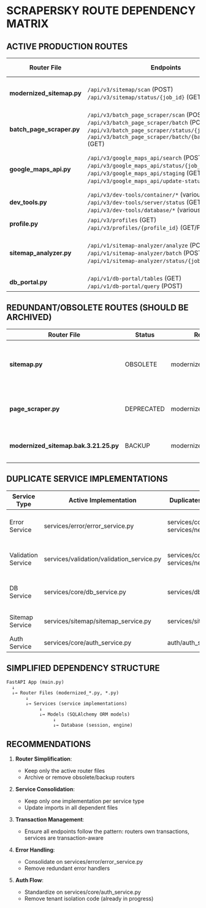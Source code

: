 # SCRAPERSKY ROUTE DEPENDENCY MATRIX

## ACTIVE PRODUCTION ROUTES

| Router File | Endpoints | Direct Service Dependencies | Model Dependencies |
|-------------|-----------|---------------------------|-------------------|
| **modernized_sitemap.py** | `/api/v3/sitemap/scan` (POST)<br>`/api/v3/sitemap/status/{job_id}` (GET) | sitemap_processing_service<br>auth_service<br>batch_processor_service | domain.py<br>sitemap.py<br>job.py<br>api_models.py |
| **batch_page_scraper.py** | `/api/v3/batch_page_scraper/scan` (POST)<br>`/api/v3/batch_page_scraper/batch` (POST)<br>`/api/v3/batch_page_scraper/status/{job_id}` (GET)<br>`/api/v3/batch_page_scraper/batch/{batch_id}/status` (GET) | batch_processor_service<br>auth_service<br>user_context_service<br>page_processor | batch_job.py<br>job.py<br>user.py |
| **google_maps_api.py** | `/api/v3/google_maps_api/search` (POST)<br>`/api/v3/google_maps_api/status/{job_id}` (GET)<br>`/api/v3/google_maps_api/staging` (GET)<br>`/api/v3/google_maps_api/update-status` (POST) | places_service<br>places_search_service<br>auth_service<br>job_service<br>error_service | place.py<br>place_search.py<br>user.py |
| **dev_tools.py** | `/api/v3/dev-tools/container/*` (various)<br>`/api/v3/dev-tools/server/status` (GET)<br>`/api/v3/dev-tools/database/*` (various) | user_context_service<br>db_service | N/A |
| **profile.py** | `/api/v3/profiles` (GET)<br>`/api/v3/profiles/{profile_id}` (GET/PUT) | profile_service<br>tenant_isolation | profile.py |
| **sitemap_analyzer.py** | `/api/v1/sitemap-analyzer/analyze` (POST)<br>`/api/v1/sitemap-analyzer/batch` (POST)<br>`/api/v1/sitemap-analyzer/status/{job_id}` (GET) | sitemap_analyzer<br>db_service<br>error_service<br>storage_service<br>user_context_service | domain.py<br>sitemap.py |
| **db_portal.py** | `/api/v1/db-portal/tables` (GET)<br>`/api/v1/db-portal/query` (POST) | db_inspector | N/A |

## REDUNDANT/OBSOLETE ROUTES (SHOULD BE ARCHIVED)

| Router File | Status | Replacement | Notes |
|-------------|--------|-------------|-------|
| **sitemap.py** | OBSOLETE | modernized_sitemap.py | Only contains a deprecated health check endpoint |
| **page_scraper.py** | DEPRECATED | modernized_page_scraper.py | All endpoints redirect to modernized version |
| **modernized_sitemap.bak.3.21.25.py** | BACKUP | modernized_sitemap.py | Backup file with dated extension (.bak) |

## DUPLICATE SERVICE IMPLEMENTATIONS

| Service Type | Active Implementation | Duplicates (Should be Removed) | Notes |
|--------------|------------------------|--------------------------------|-------|
| Error Service | services/error/error_service.py | services/core/error_service.py<br>services/new/error_service.py | Most comprehensive with psycopg2 error handling |
| Validation Service | services/validation/validation_service.py | services/core/validation_service.py<br>services/new/validation_service.py | Used in page_scraper processing service |
| DB Service | services/core/db_service.py | services/db_service.py | Used in sitemap_handler and sitemap_analyzer |
| Sitemap Service | services/sitemap/sitemap_service.py | services/sitemap_service.py | ORM-based vs. simpler implementation |
| Auth Service | services/core/auth_service.py | auth/auth_service.py | Used in multiple router files |

## SIMPLIFIED DEPENDENCY STRUCTURE

```
FastAPI App (main.py)
  ↓
  ↓→ Router Files (modernized_*.py, *.py)
       ↓
       ↓→ Services (service implementations)
            ↓
            ↓→ Models (SQLAlchemy ORM models)
                 ↓
                 ↓→ Database (session, engine)
```

## RECOMMENDATIONS

1. **Router Simplification**:
   - Keep only the active router files
   - Archive or remove obsolete/backup routers

2. **Service Consolidation**:
   - Keep only one implementation per service type
   - Update imports in all dependent files

3. **Transaction Management**:
   - Ensure all endpoints follow the pattern: routers own transactions, services are transaction-aware

4. **Error Handling**:
   - Consolidate on services/error/error_service.py
   - Remove redundant error handlers

5. **Auth Flow**:
   - Standardize on services/core/auth_service.py
   - Remove tenant isolation code (already in progress)
